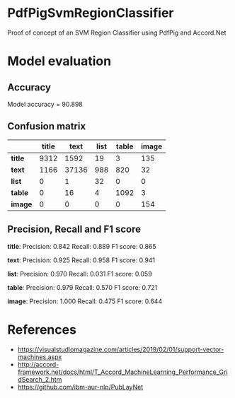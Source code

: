 # PdfPigSvmRegionClassifier
Proof of concept of an SVM Region Classifier using PdfPig and Accord.Net

# Model evaluation
## Accuracy
Model accuracy = 90.898

## Confusion matrix
| |title|text|list|table|image|
|---|---|---|---|---|---|
|**title**|9312|1592|19|3|135|
|**text**|1166|37136|988|820|32|
|**list**|0|1|32|0|0|
|**table**|0|16|4|1092|3|
|**image**|0|0|0|0|154|

## Precision, Recall and F1 score
**title**:
Precision: 0.842
Recall:    0.889
F1 score:  0.865

**text**:
Precision: 0.925
Recall:    0.958
F1 score:  0.941

**list**:
Precision: 0.970
Recall:    0.031
F1 score:  0.059

**table**:
Precision: 0.979
Recall:    0.570
F1 score:  0.721

**image**:
Precision: 1.000
Recall:    0.475
F1 score:  0.644

# References
- https://visualstudiomagazine.com/articles/2019/02/01/support-vector-machines.aspx
- http://accord-framework.net/docs/html/T_Accord_MachineLearning_Performance_GridSearch_2.htm
- https://github.com/ibm-aur-nlp/PubLayNet
